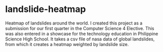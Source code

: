 # landslide-heatmap
Heatmap of landslides around the world. I created this project as a submission for our first quarter in the Computer Science 4 Elective. This was also entered in a showcase for the technology education in Philippine Science High School.
It takes a csv file of nasa data of global landslides, from which it creates a heatmap weighted by landslide size.
